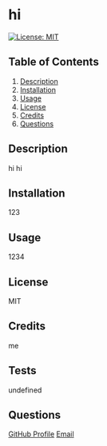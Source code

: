 # hi

[![License: MIT](https://img.shields.io/badge/License-MIT-yellow.svg)](https://opensource.org/licenses/MIT)

## Table of Contents
1. [Description](#description)
2. [Installation](#installation)
3. [Usage](#usage)
4. [License](#license)
5. [Credits](#credits)
7. [Questions](#questions)

## Description
hi hi

## Installation
123

## Usage
1234

## License
MIT 

## Credits
me

## Tests
undefined

## Questions
[GitHub Profile](https://github.com/undefined)
[Email](mailto:lorena)

